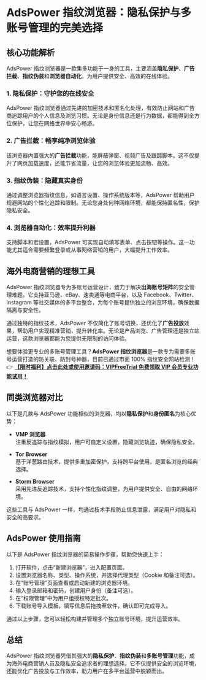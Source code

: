# AdsPower 指纹浏览器：隐私保护与多账号管理的完美选择

## 核心功能解析

AdsPower 指纹浏览器是一款集多功能于一身的工具，主要涵盖**隐私保护**、**广告拦截**、**指纹伪装**和**浏览器自动化**，为用户提供安全、高效的在线体验。

### 1. 隐私保护：守护您的在线安全

AdsPower 指纹浏览器通过先进的加密技术和匿名化处理，有效防止网站和广告商追踪用户的个人信息及浏览习惯。无论是身份信息还是行为数据，都能得到全方位保护，让您在网络世界中安心畅游。

### 2. 广告拦截：畅享纯净浏览体验

该浏览器内置强大的**广告拦截**功能，能屏蔽弹窗、视频广告及跟踪脚本。这不仅提升了网页加载速度，还能节省流量，让您的浏览体验更加流畅、高效。

### 3. 指纹伪装：隐藏真实身份

通过调整浏览器指纹信息，如语言设置、操作系统版本等，AdsPower 帮助用户规避网站的个性化追踪和限制。无论您身处何种网络环境，都能保持匿名性，保护隐私安全。

### 4. 浏览器自动化：效率提升利器

支持脚本和宏设置，AdsPower 可实现自动填写表单、点击按钮等操作。这一功能尤其适合需要频繁登录或从事网络营销的用户，大幅提升工作效率。

## 海外电商营销的理想工具

AdsPower 指纹浏览器专为多账号运营设计，致力于解决**出海账号矩阵**的安全管理难题。它支持亚马逊、eBay、速卖通等电商平台，以及 Facebook、Twitter、Instagram 等社交媒体的多平台整合，为每个账号提供独立的浏览环境，确保数据隔离与安全性。

通过独特的指纹技术，AdsPower 不仅简化了账号切换，还优化了**广告投放**效果，帮助用户实现精准营销，提升转化率。无论是产品浏览、广告管理还是独立站运营，这款浏览器都能为您提供无限制的访问体验。

想要体验更专业的多账号管理工具？**AdsPower 指纹浏览器**是一款专为需要多账号运营打造的防关联、防封号神器，目前已通过市面 100% 指纹安全网站检测！  
👉 **[【限时福利】点击此处或使用邀请码：VIPFreeTrial 免费领取 VIP 会员专业功能试用！](https://bit.ly/adspower_free)**

## 同类浏览器对比

以下是几款与 AdsPower 功能相似的浏览器，均以**隐私保护**和**身份匿名**为核心优势：

- **VMP 浏览器**  
  注重反追踪与指纹模拟，用户可自定义设置，隐藏浏览轨迹，确保隐私安全。

- **Tor Browser**  
  基于洋葱路由技术，提供多重加密保护，支持跨平台使用，是匿名浏览的经典选择。

- **Storm Browser**  
  采用先进反追踪技术，支持个性化指纹调整，为用户提供安全、自由的网络环境。

这些工具与 AdsPower 一样，均通过技术手段防止信息泄露，满足用户对隐私和安全的高要求。

## AdsPower 使用指南

以下是 AdsPower 指纹浏览器的简易操作步骤，帮助您快速上手：

1. 打开软件，点击“新建浏览器”，进入配置页面。
2. 设置浏览器名称、类型、操作系统，并选择代理类型（Cookie 和备注可选）。
3. 在“账号管理”页面查看或启动新建的浏览器环境。
4. 输入登录邮箱和密码，创建用户身份（备注可选）。
5. 在“权限管理”中为用户组授权特定批次。
6. 下载账号导入模板，填写信息后拖拽至软件，确认即可完成导入。

通过以上步骤，您可以轻松构建并管理多个独立账号环境，提升运营效率。

## 总结

AdsPower 指纹浏览器凭借其强大的**隐私保护**、**指纹伪装**和**多账号管理**功能，成为海外电商营销人员及隐私安全追求者的理想选择。它不仅提供安全的浏览环境，还能优化广告投放与工作效率，助力用户在多平台运营中脱颖而出。